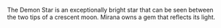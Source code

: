 The Demon Star is an exceptionally bright star that can be seen between the two tips of a crescent moon.  Mirana owns a gem that reflects its light.